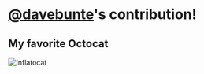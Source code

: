 # [@davebunte](https://github.com/davebunte)'s contribution!

## My favorite Octocat
![Inflatocat](https://octodex.github.com/images/inflatocat.png)